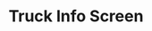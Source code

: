 ---
layout: article
title: Truck Info Screen
description: 
  - This design screen is clearly arranged for a better process
lang: en
weight: 2000
isDraft: false
ref: Truck_Info_Screen
category:
  - Logistic
  - Truck
image: Truck_Info_Screen_EN.png
download: Truck_Info_Screen_EN.pbmx
overview_description:
overview_benefits:
overview_data_sources:
---